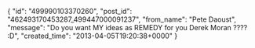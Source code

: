  {
   "id": "499990103370260",
   "post_id": "462493170453287_499447000091237",
   "from_name": "Pete Daoust",
   "message": "Do you want MY ideas as REMEDY for you Derek Moran ???? :D",
   "created_time": "2013-04-05T19:20:38+0000"
 }
